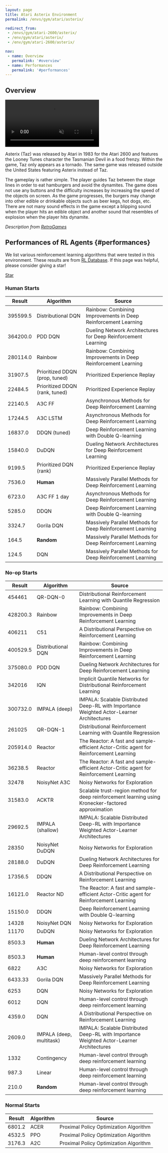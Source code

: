 ```yaml
---
layout: page
title: Atari Asterix Environment
permalink: /envs/gym/atari/asterix/

redirect_from:
 - /envs/gym/atari-2600/asterix/
 - /env/gym/atari/asterix/
 - /env/gym/atari-2600/asterix/

nav:
 - name: Overview
   permalink: '#overview'
 - name: Performances
   permalink: '#performances'
---
```



## Overview

<video autoplay muted loop controls>
  <source src="{{ 'assets/_pages/envs/gym/atari/asterix.mp4' | absolute_url }}" type="video/mp4">
</video>

Asterix (Taz) was released by Atari in 1983 for the Atari 2600 and features the Looney Tunes character the Tasmanian Devil in a food frenzy. Within the game, Taz only appears as a tornado. The same game was released outside the United States featuring Asterix instead of Taz.

The gameplay is rather simple. The player guides Taz between the stage lines in order to eat hamburgers and avoid the dynamites. The game does not use any buttons and the difficulty increases by increasing the speed of the objects on screen. As the game progresses, the burgers may change into other edible or drinkable objects such as beer kegs, hot dogs, etc. There are not many sound effects in the game except a blipping sound when the player hits an edible object and another sound that resembles of explosion when the player hits dynamite.

*Description from [RetroGames](https://www.retrogames.cz/play_386-Atari2600.php)*


## Performances of RL Agents {#performances}

We list various reinforcement learning algorithms that were tested in this environment. These results are from [RL Database](https://github.com/seungjaeryanlee/rldb). If this page was helpful, please consider giving a star!

<!-- Place this tag where you want the button to render. -->
<a class="github-button" href="https://github.com/seungjaeryanlee/rldb" data-icon="octicon-star" data-size="large" data-show-count="true" aria-label="Star seungjaeryanlee/rldb on GitHub">Star</a>
<!-- Place this tag in your head or just before your close body tag. -->
<script async defer src="https://buttons.github.io/buttons.js"></script>

### Human Starts

| Result | Algorithm | Source |
|--------|-----------|--------|
| 395599.5 | Distributional DQN | Rainbow: Combining Improvements in Deep Reinforcement Learning |
| 364200.0 | PDD DQN | Dueling Network Architectures for Deep Reinforcement Learning |
| 280114.0 | Rainbow | Rainbow: Combining Improvements in Deep Reinforcement Learning |
| 31907.5 | Prioritized DDQN (prop, tuned) | Prioritized Experience Replay |
| 22484.5 | Prioritized DDQN (rank, tuned) | Prioritized Experience Replay |
| 22140.5 | A3C FF | Asynchronous Methods for Deep Reinforcement Learning |
| 17244.5 | A3C LSTM | Asynchronous Methods for Deep Reinforcement Learning |
| 16837.0 | DDQN (tuned) | Deep Reinforcement Learning with Double Q-learning |
| 15840.0 | DuDQN | Dueling Network Architectures for Deep Reinforcement Learning |
| 9199.5 | Prioritized DQN (rank) | Prioritized Experience Replay |
| 7536.0 | **Human** | Massively Parallel Methods for Deep Reinforcement Learning |
| 6723.0 | A3C FF 1 day | Asynchronous Methods for Deep Reinforcement Learning |
| 5285.0 | DDQN | Deep Reinforcement Learning with Double Q-learning |
| 3324.7 | Gorila DQN | Massively Parallel Methods for Deep Reinforcement Learning |
| 164.5 | **Random** | Massively Parallel Methods for Deep Reinforcement Learning |
| 124.5 | DQN | Massively Parallel Methods for Deep Reinforcement Learning |


### No-op Starts

| Result | Algorithm | Source |
|--------|-----------|--------|
| 454461 | QR-DQN-0 | Distributional Reinforcement Learning with Quantile Regression |
| 428200.3 | Rainbow | Rainbow: Combining Improvements in Deep Reinforcement Learning |
| 406211 | C51 | A Distributional Perspective on Reinforcement Learning |
| 400529.5 | Distributional DQN | Rainbow: Combining Improvements in Deep Reinforcement Learning |
| 375080.0 | PDD DQN | Dueling Network Architectures for Deep Reinforcement Learning |
| 342016 | IQN | Implicit Quantile Networks for Distributional Reinforcement Learning |
| 300732.0 | IMPALA (deep) | IMPALA: Scalable Distributed Deep-RL with Importance Weighted Actor-Learner Architectures |
| 261025 | QR-DQN-1 | Distributional Reinforcement Learning with Quantile Regression |
| 205914.0 | Reactor | The Reactor: A fast and sample-efficient Actor-Critic agent for Reinforcement Learning |
| 36238.5 | Reactor | The Reactor: A fast and sample-efficient Actor-Critic agent for Reinforcement Learning |
| 32478 | NoisyNet A3C | Noisy Networks for Exploration |
| 31583.0 | ACKTR | Scalable trust-region method for deep reinforcement learning using Kronecker-factored approximation |
| 29692.5 | IMPALA (shallow) | IMPALA: Scalable Distributed Deep-RL with Importance Weighted Actor-Learner Architectures |
| 28350 | NoisyNet DuDQN | Noisy Networks for Exploration |
| 28188.0 | DuDQN | Dueling Network Architectures for Deep Reinforcement Learning |
| 17356.5 | DDQN | A Distributional Perspective on Reinforcement Learning |
| 16121.0 | Reactor ND | The Reactor: A fast and sample-efficient Actor-Critic agent for Reinforcement Learning |
| 15150.0 | DDQN | Deep Reinforcement Learning with Double Q-learning |
| 14328 | NoisyNet DQN | Noisy Networks for Exploration |
| 11170 | DuDQN | Noisy Networks for Exploration |
| 8503.3 | **Human** | Dueling Network Architectures for Deep Reinforcement Learning |
| 8503.3 | **Human** | Human-level control through deep reinforcement learning |
| 6822 | A3C | Noisy Networks for Exploration |
| 6433.33 | Gorila DQN | Massively Parallel Methods for Deep Reinforcement Learning |
| 6253 | DQN | Noisy Networks for Exploration |
| 6012 | DQN | Human-level control through deep reinforcement learning |
| 4359.0 | DQN | A Distributional Perspective on Reinforcement Learning |
| 2609.0 | IMPALA (deep, multitask) | IMPALA: Scalable Distributed Deep-RL with Importance Weighted Actor-Learner Architectures |
| 1332 | Contingency | Human-level control through deep reinforcement learning |
| 987.3 | Linear | Human-level control through deep reinforcement learning |
| 210.0 | **Random** | Human-level control through deep reinforcement learning |


### Normal Starts

| Result | Algorithm | Source |
|--------|-----------|--------|
| 6801.2 | ACER | Proximal Policy Optimization Algorithm |
| 4532.5 | PPO | Proximal Policy Optimization Algorithm |
| 3176.3 | A2C | Proximal Policy Optimization Algorithm |

